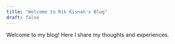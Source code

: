 ```yaml
---
title: "Welcome to Rik Kisnah's Blog"
draft: false
---
```


Welcome to my blog! Here I share my thoughts and experiences.
